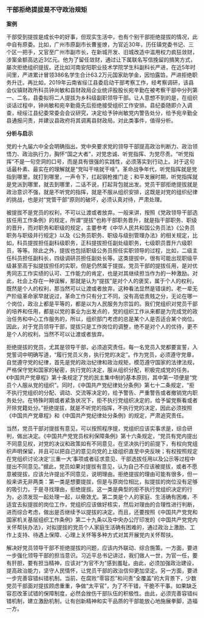 ### 干部拒绝提拔是不守政治规矩


**案例**

干部受到提拔是成长中的好事，但现实生活中，也有个别干部拒绝提拔的情况，此中自有原委。比如，广州市原副市长曹鉴燎，为官近30年，历任镇党委书记、三个区一把手，又官至广州市副市长，在新城开发、旧城改造中滥用权力疯狂敛财，涉案金额高达近3亿元。他为了留任敛财，通过让下属联名写信挽留的搞笑方式，屡次拒绝组织提拔。还比如河南安阳职业技术学院学生科副科长严进，在近5年时间里，严进累计冒领386名学生合计63.2万元国家助学金，因怕露馅，严进拒绝职务升迁。再比如，2019年云南省绥江县委启动干部考察工作，经考察调研，该县会仪镇财政所科员钟尚敏和县财政局企业统评股股长宛辛勤在被考察干部中分列第一、二名，县委拟将二人提拔为乡科级副职领导干部。让人意想不到的是，在组织谈话过程中，钟尚敏和宛辛勤竟先后拒绝接受组织工作安排。县纪委随即介入调查，经绥江县纪委常委会会议研究，决定给予钟尚敏党内警告处分，给予宛辛勤全县通报问责，并建议县政府将其调离县财政局。对此类事件，值得分析。

**分析与启示**

党的十九届六中全会明确指出，党中央要求党的领导干部提高政治判断力、政治领悟力、政治执行力，胸怀“国之大者”，对党忠诚、听党指挥、为党尽责。“听党指挥”不是一句空洞的口号，而是具有很强的实践性，必须落实到行动上。对于这句话最朴素、最实在的理解就是“党叫干啥就干啥”。革命战争年代，听党指挥就是党指到哪里，就打到哪里，一声令下，扛起钢枪推门走；和平发展时期，听党指挥就是党派到哪里，就去到哪里，二话不说，打起背包就出发。党员干部拒绝提拔就是政治意识不强，就是不听党的指挥，就是不服从组织安排，这既是对党的组织纪律的挑战，也是对“党管干部”原则的破坏，必须认真对待，严肃处理。

被提拔不是党员的权利，不可以让渡或者放弃。一般来讲，按照《党政领导干部选拔任用工作条例》的规定，所谓“提拔”也称干部职务晋升，就是指干部职务、职级的晋升，而对职务和职级的规定，主要参考《中华人民共和国公务员法》《公务员职务与职级并行规定》以及《公务员职务、职级与级别管理办法》的相关规定，比如，科员提拔担任副科级职务，正科提拔担任副处级职务，七级职员晋升六级职员，等等。除此之外，提拔也包括职级公务员担任实职领导的过程，比如，二级主任科员担任副科长，四级调研员担任副处长等。这类提拔中，很有可能出现职级平级甚至高于拟提拔担任的实职，但是仍然属于提拔。党员干部的提拔任用，是对优秀同志工作实绩的认可、工作能力的肯定，也是对其继续担当作为的一种激励。对此，社会上存在一种误解，那就是认为“提拔”是对个人的褒奖，属于个人的权利，既然是个人的权利，那当然可以让渡或者放弃。这种看法显然是错误的。老一辈无产阶级革命家早就说过，革命工作只有分工不同，没有高低贵贱之分，无论在哪一个岗位，政治上都是平等的，都是以为人民服务为宗旨的。我们党组织对党员干部的培养和任用，都是以党的事业为出发点的，党的组织工作从来都是为完成党的政治任务和中心工作服务的，所以，组织部门考虑的总是某个人是否适合某个岗位。因此，对于党员领导干部，提拔只是工作岗位的调整，绝不是对个人的优待，更不是个人的权利，当然不可以让渡或者放弃。

拒绝提拔的党员，尤其是领导干部，必须追究责任。每一名党员入党都要宣誓，入党誓词中明确写道，“履行党员义务，执行党的决定”。作为党员，必须遵守党章，自觉遵守党的纪律，首先是党的政治纪律和政治规矩，模范遵守国家的法律法规，严格保守党和国家的秘密，执行党的决定，服从组织分配，积极完成党的任务。《中国共产党章程》第十条规定了党的民主集中制的基本原则，其中第一项便是“党员个人服从党的组织”。同时，《中国共产党纪律处分条例》第七十二条规定，“拒不执行党组织的分配、调动、交流等决定的，给予警告、严重警告或者撤销党内职务处分。在特殊时期或者紧急状况下，拒不执行党组织决定的，给予留党察看或者开除党籍处分。”拒绝提拔，就是不听党的指挥，不执行党的决定，因此必须按照《中国共产党章程》和《中国共产党纪律处分条例》的规定，严肃追究责任。

当然，党员干部对提拔有意见，可以按照程序提，党组织应该实事求是，综合研判，做出决定。《中国共产党党员权利保障条例》第十六条规定，“党员有党内提出不同意见权，对党的决议和政策如有不同意见，在坚决执行的前提下，有权向党组织声明保留，并且可以把自己的意见向党的上级组织直至中央反映；有权按照规定在党组织讨论决定‘三重一大’事项或者征求意见、干部选拔任用以及公示等过程中提出不同意见。”据此，党员如果对提拔有意见，认为自己不应该被提拔，或者不愿意被提拔，应该允许提出不同意见，说明理由。拒绝提拔的理由可能有很多，但一般来讲无非两类：第一类是想要提拔，但是与原岗位相比，拟提拔的岗位没有足够的吸引力，于是寻找理由，拒绝提拔。这一类是典型的拒不执行党组织决定的行为，必须发现一起处理一起，以儆效尤。第二类是个人的家庭、生活确有困难，不适宜去拟提拔的岗位工作，党组织应该做好核实，然后对理由的合理性进行判断，进而综合考虑，做出是否继续予以提拔的决定。而且，还要按照《中国共产党党和国家机关基层组织工作条例》第二十九条以及中央办公厅印发的《中国共产党党内关怀帮扶办法》，对拟提拔的党员个人家庭生活确有困难的，通过政治上激励、工作上支持、待遇上保障、心理上关怀等多种方式对其开展党内关怀帮扶。

解决好党员领导干部不拒绝提拔的问题，应该内外联动、综合施策。一方面，要进一步强化领导干部的担当意识。习近平总书记讲过，我们做人一世，为官一任，要有肝胆，要有担当精神，应该对“为官不为”感到羞耻。由此，必须加强政治建设，提高政治能力，坚守人民情怀，让党员干部的政治信仰更加坚定。另一方面，要进一步完善容错纠错机制。当前，在腐败“零容忍”和问责“全覆盖”的大背景下，少数党员干部面对提拔顾虑重重，争做“太平官”，为了不干错，干脆不干事。如果缺乏容忍改革试错的保障制度，必然会挫伤干部队伍的积极性。由此，必须完善容错纠错机制，建立激励机制，让有创新精神和实干品质的干部能放心地施展拳脚，造福一方。
